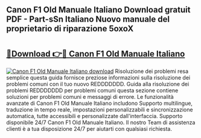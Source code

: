 ## Canon F1 Old Manuale Italiano Download gratuit PDF - Part-sSn Italiano Nuovo manuale del proprietario di riparazione 5oxoX

# <h2><a href="http://dfadfi.blite.top/?on=Canon+F1+Old+Manuale+Italiano">🔗Download 👉🔴 Canon F1 Old Manuale Italiano</a></h2>

[![Canon F1 Old Manuale Italiano download](https://i.imgur.com/lujVjoI.png)](http://dfadfi.blite.top/?on=Canon+F1+Old+Manuale+Italiano)
Risoluzione dei problemi resa semplice questa guida fornisce preziose informazioni sulla risoluzione dei problemi comuni con il tuo nuovo REDDDDDDD. Guida alla risoluzione dei problemi REDDDDDDD per problemi comuni questa sezione contiene soluzioni per problemi comuni e messaggi di errore. Le funzionalità avanzate di Canon F1 Old Manuale Italiano includono Supporto multilingue, traduzione in tempo reale, impostazioni personalizzabili e sincronizzazione automatica, tutte accessibili e personalizzate dall'interfaccia. Supporto disponibile 24/7 Canon F1 Old Manuale Italiano. Il nostro Team di assistenza clienti è a tua disposizione 24/7 per aiutarti con qualsiasi richiesta.

